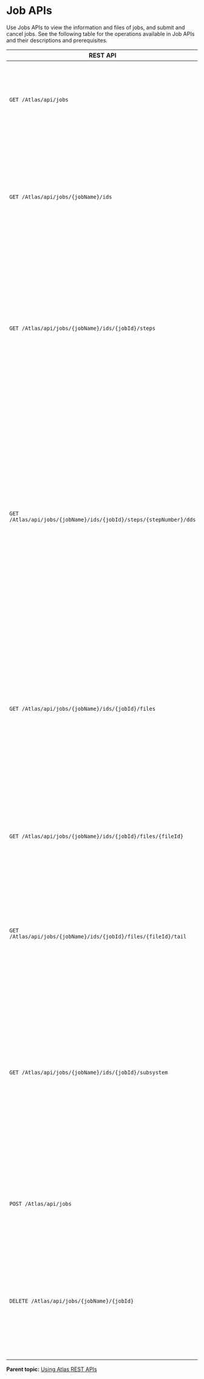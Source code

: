 # Job APIs

Use Jobs APIs to view the information and files of jobs, and submit and cancel jobs. See the following table for the operations available in Job APIs and their descriptions and prerequisites.

|REST API|Description|Prerequisite|
|--------|-----------|-------------|
|`GET /Atlas/api/jobs`|Get a list of jobs. Use this API to get a list of job names that match a given prefix, owner, or both.|z/OSMF restjobs|
|`GET /Atlas/api/jobs/{jobName}/ids`|Get a list of job identifiers for a given job name. If you have a list of existing job names, use this API to get a list of job instances for a given job name.|z/OSMF restjobs|
|`GET /Atlas/api/jobs/{jobName}/ids/{jobId}/steps`|Get job steps for a given job. With a job name and job ID, use this API to get a list of the job steps, which includes the step name, the executed program, and the logical step number.|z/OSMF restjobs|
|`GET /Atlas/api/jobs/{jobName}/ids/{jobId}/steps/{stepNumber}/dds`|Get dataset definitions \(DDs\) for a given job step. If you know a step number for a given job instance, use this API to get a list of the DDs for a given job step, which includes the DD name, the data sets that are described by the DD, the original DD JCL, and the logical order of the DD in the step.|z/OSMF restjobs|
|`GET /Atlas/api/jobs/{jobName}/ids/{jobId}/files`|Get a list of output file names for a job. Job output files have associated DSIDs. Use this API to get a list of the DSIDs and DD name of a job. You can use the DSIDs and DD name to read specific job output files.|z/OSMF restjobs|
|`GET /Atlas/api/jobs/{jobName}/ids/{jobId}/files/{fileId}`|Read content from a specific job output file. If you have a DSID or field for a given job, use this API to read the output file's content.|z/OSMF restjobs|
|`GET /Atlas/api/jobs/{jobName}/ids/{jobId}/files/{fileId}/tail`|Read the tail of a job's output file. Use this API to request a specific number of records from the tail of a job output file.|z/OSMF restjobs|
|`GET /Atlas/api/jobs/{jobName}/ids/{jobId}/subsystem`|Get the subsystem type for a job. Use this API to determine the subsystem that is associated with a given job. The API examines the JCL of the job to determine if the executed program is CICS®, DB2®, IMS™, or IBM® MQ.|z/OSMF restjobs|
|`POST /Atlas/api/jobs`|Submit a job and get the job id back. Use this API to submit a partitioned data set member or UNIX™ file.|z/OSMF restjobs|
|`DELETE /Atlas/api/jobs/{jobName}/{jobId}`|Cancel a job and purge its associated files. Use this API to purge a submitted job and the logged output files that it creates to free up space.|z/OSMF Running Common Information Model \(CIM\) server|

**Parent topic:** [Using Atlas REST APIs](../topics/usingatlasrestapis.md)
